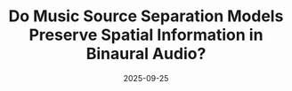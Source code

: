 ---
title: "Do Music Source Separation Models Preserve Spatial Information in Binaural Audio?"
authors: "R. Namballa, A. Roginska, and M. Fuentes"
date: 2025-09-25
journal: "to be presented at ISMIR 2025"
---
